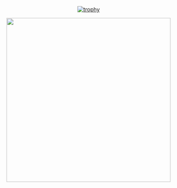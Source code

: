<div align="center">

  [![trophy](https://github-profile-trophy.vercel.app/?username=jkozol&theme=onedark&row=1)](https://github.com/ryo-ma/github-profile-trophy)

  <a href="https://github.com/anuraghazra/github-readme-stats">
    <img align="center" width="430" src="https://github-readme-stats.vercel.app/api?username=jkozol&show_icons=true&theme=radical" />
  </a>
</div>
